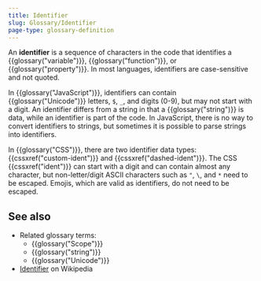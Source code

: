 ```yaml
---
title: Identifier
slug: Glossary/Identifier
page-type: glossary-definition
---
```




An **identifier** is a sequence of characters in the code that identifies a {{glossary("variable")}}, {{glossary("function")}}, or {{glossary("property")}}. In most languages, identifiers are case-sensitive and not quoted.

In {{glossary("JavaScript")}}, identifiers can contain {{glossary("Unicode")}} letters, `$`, `_`, and digits (0-9), but may not start with a digit. An identifier differs from a string in that a {{glossary("string")}} is data, while an identifier is part of the code. In JavaScript, there is no way to convert identifiers to strings, but sometimes it is possible to parse strings into identifiers.

In {{glossary("CSS")}}, there are two identifier data types: {{cssxref("custom-ident")}} and {{cssxref("dashed-ident")}}. The CSS {{cssxref("ident")}} can start with a digit and can contain almost any character, but non-letter/digit ASCII characters such as `"`, `\`, and `*` need to be escaped. Emojis, which are valid as identifiers, do not need to be escaped.

## See also

- Related glossary terms:
  - {{glossary("Scope")}}
  - {{glossary("string")}}
  - {{glossary("Unicode")}}
- [Identifier](https://en.wikipedia.org/wiki/Identifier#In_computer_science) on Wikipedia
